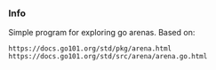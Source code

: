 ### Info
Simple program for exploring go arenas.
Based on:
```
https://docs.go101.org/std/pkg/arena.html
https://docs.go101.org/std/src/arena/arena.go.html
```
